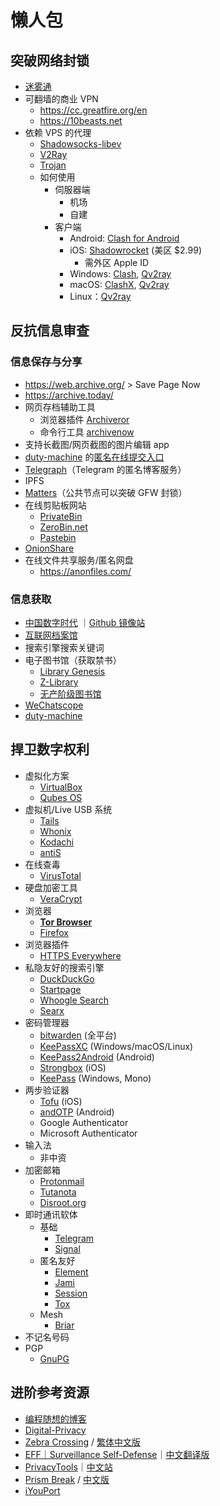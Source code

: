 

# 懒人包



## 突破网络封锁

- [迷雾通](https://geph.io)
- 可翻墙的商业 VPN
  - https://cc.greatfire.org/en
  - https://10beasts.net
- 依赖 VPS 的代理
  - [Shadowsocks-libev](https://github.com/shadowsocks/shadowsocks-libev)
  - [V2Ray](https://www.v2fly.org)
  - [Trojan](https://github.com/trojan-gfw/trojan) 
  - 如何使用
    - 伺服器端
      - 机场
      - 自建
    - 客户端
      - Android: [Clash for Android](https://github.com/Kr328/ClashForAndroid)  
      - iOS: [Shadowrocket](https://apps.apple.com/us/app/shadowrocket/id932747118) (美区 $2.99)  
        - 需外区 Apple ID
      - Windows: [Clash](https://github.com/Dreamacro/clash), [Qv2ray](https://github.com/Qv2ray/Qv2ray)  
      - macOS: [ClashX](https://github.com/yichengchen/clashX), [Qv2ray](https://github.com/Qv2ray/Qv2ray)  
      - Linux：[Qv2ray](https://github.com/Qv2ray/Qv2ray)

## 反抗信息审查

### 信息保存与分享
- https://web.archive.org/ > Save Page Now
- https://archive.today/
- 网页存档辅助工具
  - 浏览器插件 [Archiveror](https://github.com/rahiel/archiveror)
  - 命令行工具 [archivenow](https://github.com/oduwsdl/archivenow) 
- 支持长截图/网页截图的图片编辑 app
- [duty-machine](https://github.com/duty-machine/duty-machine) 的[匿名在线提交入口](https://archives.duty-machine.now.sh/)
- [Telegraph](https://telegra.ph/)（Telegram 的匿名博客服务）
- IPFS
- [Matters](https://matters.news)（公共节点可以突破 GFW 封锁）
- 在线剪贴板网站
  - [PrivateBin](https://privatebin.net/)
  - [ZeroBin.net](https://zerobin.net/)
  - [Pastebin](https://pastebin.com/)
- [OnionShare](https://onionshare.org/)
- 在线文件共享服务/匿名网盘
  - https://anonfiles.com/ 

### 信息获取
- [中国数字时代](https://chinadigitaltimes.net/chinese/) ｜[Github 镜像站](https://china-digital-times.github.io) 
- [互联网档案馆](https://web.archive.org/)
- 搜索引擎搜索关键词
- 电子图书馆（获取禁书）
  - [Library Genesis](https://libgen.rs/)
  - [Z-Library](https://b-ok.cc/)
  - [无产阶级图书馆](https://library.proletarian.me/)
- [WeChatscope](https://wechatscope.jmsc.hku.hk/)
- [duty-machine](https://github.com/duty-machine/duty-machine)



## 捍卫数字权利
- 虚拟化方案
  - [VirtualBox](https://www.virtualbox.org/)
  - [Qubes OS](https://www.qubes-os.org/)
- 虚拟机/Live USB 系统
  - [Tails](https://tails.boum.org/)
  - [Whonix](https://www.whonix.org/) 
  - [Kodachi](https://www.digi77.com/linux-kodachi/) 
  - [antiS](https://github.com/mdrights/LiveSlak)
- 在线查毒
  - [VirusTotal](https://www.virustotal.com/)
- 硬盘加密工具
  - [VeraCrypt](https://www.veracrypt.fr/) 
- 浏览器
  - **[Tor Browser](https://www.torproject.org/download/)**
  - [Firefox](https://www.mozilla.org/en-US/firefox/new/)
- 浏览器插件  
  - [HTTPS Everywhere](https://www.eff.org/https-everywhere) 
- 私隐友好的搜索引擎
  - [DuckDuckGo](https://duckduckgo.com/)
  - [Startpage](https://www.startpage.com/)
  - [Whoogle Search](https://whoogle.herokuapp.com/)
  - [Searx](https://searx.me/)
- 密码管理器
  - [bitwarden](https://bitwarden.com/) (全平台) 
  - [KeePassXC](https://keepassxc.org/) (Windows/macOS/Linux)
  - [KeePass2Android](https://play.google.com/store/apps/details?id=keepass2android.keepass2android) (Android)
  - [Strongbox](https://itunes.apple.com/us/app/strongbox-password-safe/id897283731) (iOS)
  - [KeePass](https://keepass.info/) (Windows, Mono)
- 两步验证器
  - [Tofu](https://tofuauth.com/) (iOS)
  - [andOTP](https://github.com/andOTP/andOTP) (Android)
  - Google Authenticator
  - Microsoft Authenticator
- 输入法
  - 非中资
- 加密邮箱
  - [Protonmail](https://mail.protonmail.com)
  - [Tutanota](https://tutanota.com/)
  - [Disroot.org](https://disroot.org/en)
- 即时通讯软体  
  - 基础
    - [Telegram](https://telegram.org/)
    - [Signal](https://signal.org/)
  - 匿名友好
    - [Element](https://element.io/)
    - [Jami](https://jami.net/)
    - [Session](https://getsession.org/)
    - [Tox](https://tox.chat/)
  - Mesh
    - [Briar](https://briarproject.org/)
- 不记名号码
- PGP
  - [GnuPG](https://gnupg.org/)


## 进阶参考资源

- [编程随想的博客](https://program-think.blogspot.com/)  
- [Digital-Privacy](https://github.com/ffffffff0x/Digital-Privacy) 
- [Zebra Crossing](https://github.com/narwhalacademy/zebra-crossing) / [繁体中文版](https://github.com/narwhalacademy/zebra-crossing/blob/master/README-%E7%B9%81%E9%AB%94%E4%B8%AD%E6%96%87.md)
- [EFF｜Surveillance Self-Defense](https://ssd.eff.org/en#index)｜[中文翻译版](https://ocftw.github.io/ssd.eff.org/zh_TW/index.html)
- [PrivacyTools](https://www.privacytools.io/ )｜[中文站](https://privacytools.twngo.xyz/)
- [Prism Break](https://prism-break.org/) / [中文版](https://prism-break.org/zh-TW/) 
- [iYouPort](https://www.iyouport.org/)  